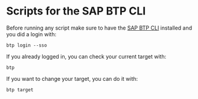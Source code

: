 # Scripts for the SAP BTP CLI

Before running any script make sure to have the [SAP BTP CLI](https://help.sap.com/docs/btp/sap-business-technology-platform/download-and-start-using-btp-cli-client) installed and you did a login with:

```
btp login --sso
```

If you already logged in, you can check your current target with:

```
btp
```

If you want to change your target, you can do it with:

```
btp target
```
